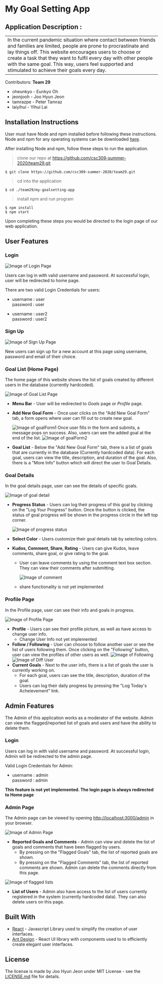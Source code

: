 # My Goal Setting App

## Application Description :
<table> <tr> <td>
In the current pandemic situation where contact between friends and families are limited, people are prone to procrastinate and lay things off. This website encourages users to choose or create a task that they want to fulfil every day with other people with the same goal. This way, users feel supported and stimulated to achieve their goals every day. 
</td> </tr> </table>

Contributors:
**Team 29**
- oheunkyo - Eunkyo Oh  
- jeonjooh - Joo Hyun Jeon  
- tamrazpe - Peter Tamraz  
- laiyihui - Yihui Lai  

## Installation Instructions

User must have Node and npm installed before following these instructions.
Node and npm for any operating systems can be downloaded [here](https://nodejs.org/en/download/).

After installing Node and npm, follow these steps to run the application.

> clone our repo at https://github.com/csc309-summer-2020/team29.git
```
$ git clone https://github.com/csc309-summer-2020/team29.git
```

> cd into the application
```
$ cd ./team29/my-goalsetting-app
```

> install npm and run program
```
$ npm install
$ npm start
```

Upon completing these steps you would be directed to the login page of our web application.

## User Features

### Login

![Image of Login Page](https://github.com/csc309-summer-2020/team29/blob/master/readme_img/login.png)

Users can log in with valid username and password. At successful login, user will be redirected to home page.

There are two valid Login Credentials for users: 

* username : user   
  password : user

* username : user2   
  password : user2

### Sign Up

![Image of Sign Up Page](https://github.com/csc309-summer-2020/team29/blob/master/readme_img/signup.png)

New users can sign up for a new account at this page using username, password and email of their choice.

### Goal List (Home Page)

The home page of this website shows the list of goals created by different users in the database (currently hardcoded).

![Image of Goal List Page](https://github.com/csc309-summer-2020/team29/blob/master/readme_img/goalList.png)

* **Menu Bar** - User will be redirected to *Goals* page or *Profile* page.
* **Add New Goal Form** - Once user clicks on the "Add New Goal Form" tab, a form opens where user can fill out to create new goal.

  ![Image of goalForm1](https://github.com/csc309-summer-2020/team29/blob/master/readme_img/goalForm1.png)
  Once user fills in the form and submits, a message pops on success.
  Also, users can see the added goal at the end of the list.
  ![Image of goalForm2](https://github.com/csc309-summer-2020/team29/blob/master/readme_img/goalForm2.png)

* **Goal List** - Below the "Add New Goal Form" tab, there is a list of goals that are currently in the database (Currently hardcoded data).
  For each goal, users can view the title, description, and duration of the goal. Also, there is a "More Info" button which will direct the user to Goal Details.

### Goal Details

In the goal details page, user can see the details of specific goals.

![Image of goal detail](https://github.com/csc309-summer-2020/team29/blob/master/readme_img/detail.png)

* **Progress Status** - Users can log their progress of this goal by clicking on the "Log Your Progress" button. Once the button is clicked, the status of goal progress will be shown in the progress circle in the left top corner. 

  ![Image of progress status](https://github.com/csc309-summer-2020/team29/blob/master/readme_img/progress.png)

* **Select Color** - Users customize their goal details tab by selecting colors.
* **Kudos, Comment, Share, Rating**  - Users can give Kudos, leave comments, share goal, or give rating to the goal.
  - User can leave comments by using the comment text box section. They can view their comments after submitting.
  
    ![Image of comment](https://github.com/csc309-summer-2020/team29/blob/master/readme_img/comment.png)
    
  - share functionality is not yet implemented

### Profile Page

In the Profile page, user can see their info and goals in progress.

![Image of Profile Page](https://github.com/csc309-summer-2020/team29/blob/master/readme_img/profile.png)

* **Profile** - Users can see their profile picture, as well as have access to change user info.
  - Change User Info not yet implemented
* **Follow / Following** - User can choose to follow another user or see the list of users following them. Once clicking on the "Following" button, user can view the profiles of other users as well.
  ![Image of Following](https://github.com/csc309-summer-2020/team29/blob/master/readme_img/following.png)
  ![Image of Diff User](https://github.com/csc309-summer-2020/team29/blob/master/readme_img/diff_user.png)
* **Current Goals** - Next to the user info, there is a list of goals the user is currently working on.
  - For each goal, users can see the title, description, duration of the goal.
  - Users can log their daily progress by pressing the "Log Today's Acheievement" link.

## Admin Features

The Admin of this application works as a moderator of the website. 
Admin can view the flagged/reported list of goals and users and have the ability to delete them.

### Login

Users can log in with valid username and password. At successful login, Admin will be redirected to the admin page.

Valid Login Credentials for Admin: 

* username : admin      
  password : admin

**This feature is not yet implemented. The login page is always redirected to Home page**

### Admin Page

The Admin page can be viewed by opening [http://localhost:3000/admin](http://localhost:3000/admin) in your browser. 

![Image of Admin Page](https://github.com/csc309-summer-2020/team29/blob/master/readme_img/admin.png)

* **Reported Goals and Comments** - Admin can view and delete the list of goals and comments that have been flagged by users. 
  - By pressing on the "Flagged Goals" tab, the list of reported goals are shown.
  - By pressing on the "Flagged Comments" tab, the list of reported comments are shown. Admin can delete the comments directly from this page.
  
![Image of flagged lists](https://github.com/csc309-summer-2020/team29/blob/master/readme_img/flagged.png)

* **List of Users** - Admin also have access to the list of users currently registered in the system (currently hardcoded data). They can also delete users on this page.


## Built With

* [React](https://reactjs.org/) - Javascript Library used to simplify the creation of user interfaces.
* [Ant Design](https://ant.design/) - React UI library with components used to to efficiently create elegant user interfaces.

## License

The license is made by Joo Hyun Jeon under MIT License - see the [LICENSE.md](LICENSE.md) file for details.
